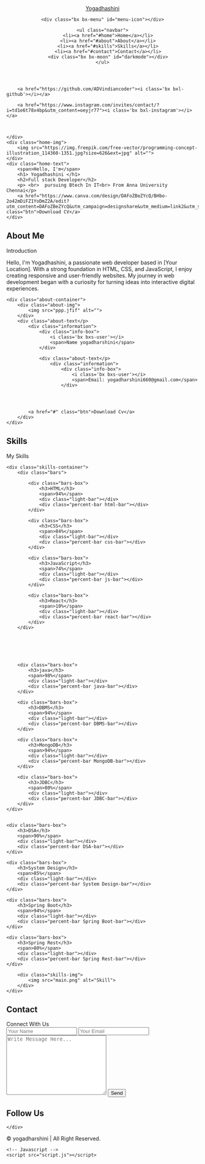 
<html>
<html lang="en">

<head>
    <meta charset="UTF-8">
    <meta http-equiv="X-UA-Compatible" content="IE=edge">
    <meta name="viewport" content="width=device-width, initial-scale=1.0">
    <title> yogadhashini </title>
    <link rel="stylesheet" href="style.css">
    <link rel="stylesheet" href="https://cdn.jsdelivr.net/npm/boxicons@latest/css/boxicons.min.css">
</head>

<body>
<!-- Navbar  Section Start -->
<header>
    <a href="#" class="logo">Yogadhashini <span> </span></a>

    <div class="bx bx-menu" id="menu-icon"></div>

    <ul class="navbar">
        <li><a href="#home">Home</a></li>
        <li><a href="#about">About</a></li>
        <li><a href="#skills">Skills</a></li>
        <li><a href="#contact">Contact</a></li>
        <div class="bx bx-moon" id="darkmode"></div>
    </ul>
</header>
<!-- Navbar Section End -->
<!-- Home Section Start -->
<section class="home" id="home">
    <div class="social">
        <a href="https://www.linkedin.com/in/vinay-kumar860964"><i class='bx bxl-linkedin'></i></a>
       
        <a href="https://github.com/ADVindiancoder"><i class='bx bxl-github'></i></a>

        <a href="https://www.instagram.com/invites/contact/?i=td1e6t78x4bp&utm_content=oeyjr77"><i class='bx bxl-instagram'></i></a>

    

    </div>
    <div class="home-img">
        <img src="https://img.freepik.com/free-vector/programming-concept-illustration_114360-1351.jpg?size=626&ext=jpg" alt="">
    </div>
    <div class="home-text">
        <span>Hello, I'm</span>
        <h1> Yogadhashini </h1>
        <h2>Full stack Developer</h2>
        <p> <br>  pursuing Btech In IT<br> From Anna University Chennai</p>
        <a href="https://www.canva.com/design/DAFoZBeZYcQ/BHbo-2o42mDiFZ1YoDmZ2A/edit?utm_content=DAFoZBeZYcQ&utm_campaign=designshare&utm_medium=link2&utm_source=sharebutton" class="btn">Download CV</a>
    </div>
</section>
<!-- Home Section End -->
<!-- About Section Start -->

<section class="about" id="about">
    <div class="heading">
        <h2>About Me</h2>
        <span>Introduction</span>
    </div>
    <p>Hello, I'm Yogadhashini, a passionate web developer based in [Your Location]. With a strong foundation in HTML, CSS, and JavaScript, I enjoy creating responsive and user-friendly websites. My journey in web development began with a curiosity for turning ideas into interactive digital experiences.</p>

    <div class="about-container">
        <div class="about-img">
            <img src="ppp.jfif" alt="">
        </div>
        <div class="about-text</p>
            <div class="information">
                <div class="info-box">
                    <i class='bx bxs-user'></i>
                    <span>Name yogadharshini</span>
                </div>

                <div class="about-text</p>
                    <div class="information">
                        <div class="info-box">
                            <i class='bx bxs-user'></i>
                            <span>Email: yogadharshini660@gmail.com</span>
                        </div>

                

                
            <a href="#" class="btn">Download Cv</a>
        </div>
    </div>
</section>
<!-- About Section End -->

<!-- Skills Section Start -->

<section class="skills" id="skills">
    <div class="heading">
        <h2>Skills</h2>
        <span>My Skills</span>
    </div>

    <div class="skills-container">
        <div class="bars">

            <div class="bars-box">
                <h3>HTML</h3>
                <span>94%</span>
                <div class="light-bar"></div>
                <div class="percent-bar html-bar"></div>
            </div>

            <div class="bars-box">
                <h3>CSS</h3>
                <span>84%</span>
                <div class="light-bar"></div>
                <div class="percent-bar css-bar"></div>
            </div>

            <div class="bars-box">
                <h3>JavaScript</h3>
                <span>74%</span>
                <div class="light-bar"></div>
                <div class="percent-bar js-bar"></div>
            </div>

            <div class="bars-box">
                <h3>React</h3>
                <span>10%</span>
                <div class="light-bar"></div>
                <div class="percent-bar react-bar"></div>
            </div>
        </div>






        <div class="bars-box">
            <h3>java</h3>
            <span>98%</span>
            <div class="light-bar"></div>
            <div class="percent-bar java-bar"></div>
        </div>

        <div class="bars-box">
            <h3>DBMS</h3>
            <span>94%</span>
            <div class="light-bar"></div>
            <div class="percent-bar DBMS-bar"></div>
        </div>

        <div class="bars-box">
            <h3>MongoDB</h3>
            <span>94%</span>
            <div class="light-bar"></div>
            <div class="percent-bar MongoDB-bar"></div>
        </div>

        <div class="bars-box">
            <h3>JDBC</h3>
            <span>80%</span>
            <div class="light-bar"></div>
            <div class="percent-bar JDBC-bar"></div>
        </div>
    </div>


    <div class="bars-box">
        <h3>DSA</h3>
        <span>90%</span>
        <div class="light-bar"></div>
        <div class="percent-bar DSA-bar"></div>
    </div>

    <div class="bars-box">
        <h3>System Design</h3>
        <span>85%</span>
        <div class="light-bar"></div>
        <div class="percent-bar System Design-bar"></div>
    </div>

    <div class="bars-box">
        <h3>Spring Boot</h3>
        <span>94%</span>
        <div class="light-bar"></div>
        <div class="percent-bar Spring Boot-bar"></div>
    </div>

    <div class="bars-box">
        <h3>Spring Rest</h3>
        <span>80%</span>
        <div class="light-bar"></div>
        <div class="percent-bar Spring Rest-bar"></div>
    </div>
</div>





        <div class="skills-img">
            <img src="main.png" alt="Skill">
        </div>
    </div>
</section>
<!-- Skills Section End -->

<!-- Contact Section Start -->
<section class="contact" id="contact">
    <div class="heading">
        <h2>Contact</h2>
        <span>Connect With Us</span>
    </div>
    <div class="contact-form">
        <form action="">
            <input type="text" placeholder="Your Name">
            <input type="email" name="" id="" placeholder="Your Email">
            <textarea name="" id="" cols="30" rows="10" placeholder="Write Message Here..."></textarea>
            <input type="button" value="Send" class="contact-button">
        </form>
    </div>
</section>
<!-- Contact Section End -->
<div class="footer">
    <h2>Follow Us</h2>
    <div class="footer-social">
       


    </div>

</div>

<div class="copyright">
    &#169; yogadharshini | All Right Reserved.</p>








    <!-- Javascript -->
    <script src="script.js"></script>
</body>

</html>
